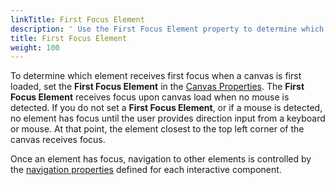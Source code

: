 ```yaml
---
linkTitle: First Focus Element
description: ' Use the First Focus Element property to determine which element receives first focus when a canvas is first loaded in O3DE. '
title: First Focus Element
weight: 100
---
```


To determine which element receives first focus when a canvas is first loaded, set the **First Focus Element** in the [Canvas Properties](/docs/user-guide/interactivity/user-interface/editor/canvas-properties). The **First Focus Element** receives focus upon canvas load when no mouse is detected. If you do not set a **First Focus Element**, or if a mouse is detected, no element has focus until the user provides direction input from a keyboard or mouse. At that point, the element closest to the top left corner of the canvas receives focus.

Once an element has focus, navigation to other elements is controlled by the [navigation properties](./components-interactive-properties-navigation) defined for each interactive component.
